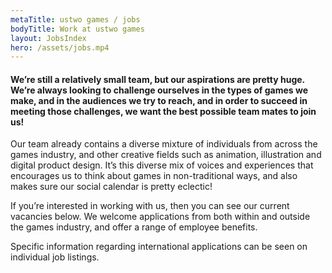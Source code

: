 ```yaml
---
metaTitle: ustwo games / jobs
bodyTitle: Work at ustwo games
layout: JobsIndex
hero: /assets/jobs.mp4
---
```


<div class="content-box squashed inline-images floating-images">

#### We’re still a relatively small team, but our aspirations are pretty huge. We’re always looking to challenge ourselves in the types of games we make, and in the audiences we try to reach, and in order to succeed in meeting those challenges, we want the best possible team mates to join us!

Our team already contains a diverse mixture of individuals from across the games industry, and other creative fields such as animation, illustration and digital product design. It’s this diverse mix of voices and experiences that encourages us to think about games in non-traditional ways, and also makes sure our social calendar is pretty eclectic!

If you’re interested in working with us, then you can see our current vacancies below. We welcome applications from both within and outside the games industry, and offer a range of employee benefits.

Specific information regarding international applications can be seen on individual job listings.
</div>
